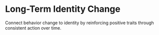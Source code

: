# Long-Term Identity Change

Connect behavior change to identity by reinforcing positive traits through consistent action over time.
